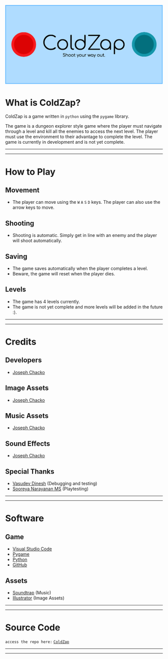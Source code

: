![Title Image](assets/images/TitleCard.png)

# What is ColdZap?

ColdZap is a game written in `python` using the `pygame` library.

The game is a dungeon explorer style game where the player must navigate through a level and kill all
the enemies to access the next level. The player must use the environment to
their advantage to complete the level. The game is currently in development and is not yet complete.

---

---

# How to Play

## Movement

- The player can move using the `W` `A` `S` `D` keys. The player can also use the arrow keys to move.

## Shooting

- Shooting is automatic. Simply get in line with an enemy and the player will shoot automatically.

## Saving

- The game saves automatically when the player completes a level.
- Beware, the game will reset when the player dies.

## Levels

- The game has 4 levels currently.
- The game is not yet complete and more levels will be added in the future :).

---

---

# Credits

## Developers

- [Joseph Chacko](https://github.com/CrystallineXXII)

## Image Assets

- [Joseph Chacko](https://github.com/CrystallineXXII)

## Music Assets

- [Joseph Chacko](https://github.com/CrystallineXXII)

## Sound Effects

- [Joseph Chacko](https://github.com/CrystallineXXII)

## Special Thanks

- [Vasudev Dinesh](https://github.com/reveerb513) (Debugging and testing)
- [Sooreya Narayanan MS](https://github.com/kraitos100) (Playtesting)

---

---

# Software

## Game

- [Visual Studio Code](https://code.visualstudio.com/)
- [Pygame](https://www.pygame.org/news)
- [Python](https://www.python.org/)
- [GitHub](https://github.com/)

## Assets

- [Soundtrap](https://www.soundtrap.com/) (Music)
- [Illustrator](https://www.adobe.com/in/products/illustrator.html) (Image Assets)

---

---

# Source Code

`access the repo here:` [`ColdZap`](https://github.com/CrystallineXXII/ColdZap)

---

---
